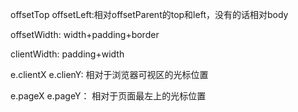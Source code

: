 offsetTop offsetLeft:相对offsetParent的top和left，没有的话相对body

offsetWidth: width+padding+border

clientWidth: padding+width

e.clientX e.clienY: 相对于浏览器可视区的光标位置

e.pageX e.pageY： 相对于页面最左上的光标位置

